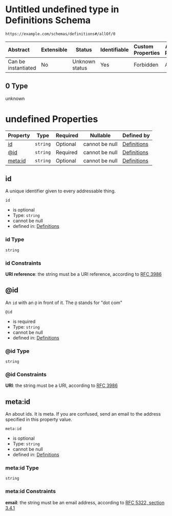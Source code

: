# Untitled undefined type in Definitions Schema

```txt
https://example.com/schemas/definitions#/allOf/0
```




| Abstract            | Extensible | Status         | Identifiable | Custom Properties | Additional Properties | Access Restrictions | Defined In                                                                                       |
| :------------------ | ---------- | -------------- | ------------ | :---------------- | --------------------- | ------------------- | ------------------------------------------------------------------------------------------------ |
| Can be instantiated | No         | Unknown status | Yes          | Forbidden         | Allowed               | none                | [definitions.schema.json\*](../generated-schemas/definitions.schema.json "open original schema") |

## 0 Type

unknown

# undefined Properties

| Property            | Type     | Required | Nullable       | Defined by                                                                                                                           |
| :------------------ | -------- | -------- | -------------- | :----------------------------------------------------------------------------------------------------------------------------------- |
| [id](#id)           | `string` | Optional | cannot be null | [Definitions](deepextending-allof-1-properties-id.md "https&#x3A;//example.com/schemas/definitions#/allOf/0/properties/id")          |
| [@id](#@id)         | `string` | Required | cannot be null | [Definitions](deepextending-allof-1-properties-id-1.md "https&#x3A;//example.com/schemas/definitions#/allOf/0/properties/@id")       |
| [meta:id](#meta:id) | `string` | Optional | cannot be null | [Definitions](deepextending-allof-1-properties-metaid.md "https&#x3A;//example.com/schemas/definitions#/allOf/0/properties/meta:id") |

## id

A unique identifier given to every addressable thing.


`id`

-   is optional
-   Type: `string`
-   cannot be null
-   defined in: [Definitions](deepextending-allof-1-properties-id.md "https&#x3A;//example.com/schemas/definitions#/allOf/0/properties/id")

### id Type

`string`

### id Constraints

**URI reference**: the string must be a URI reference, according to [RFC 3986](https://tools.ietf.org/html/rfc4291 "check the specification")

## @id

An `id` with an `@` in front of it. The `@` stands for "dot com"


`@id`

-   is required
-   Type: `string`
-   cannot be null
-   defined in: [Definitions](deepextending-allof-1-properties-id-1.md "https&#x3A;//example.com/schemas/definitions#/allOf/0/properties/@id")

### @id Type

`string`

### @id Constraints

**URI**: the string must be a URI, according to [RFC 3986](https://tools.ietf.org/html/rfc4291 "check the specification")

## meta:id

An about ids. It is meta. If you are confused, send an email to the address specified in this property value.


`meta:id`

-   is optional
-   Type: `string`
-   cannot be null
-   defined in: [Definitions](deepextending-allof-1-properties-metaid.md "https&#x3A;//example.com/schemas/definitions#/allOf/0/properties/meta:id")

### meta:id Type

`string`

### meta:id Constraints

**email**: the string must be an email address, according to [RFC 5322, section 3.4.1](https://tools.ietf.org/html/rfc5322 "check the specification")
